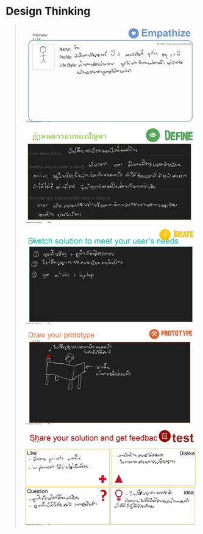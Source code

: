# Design Thinking
> ![1](https://github.com/5730281021-NB/BADS7105_CRM_Analytics/blob/main/08_Design%20Thinking/DesignThinking_page-0001.jpg)
> ![2](https://github.com/5730281021-NB/BADS7105_CRM_Analytics/blob/main/08_Design%20Thinking/DesignThinking_page-0002.jpg)
> ![3](https://github.com/5730281021-NB/BADS7105_CRM_Analytics/blob/main/08_Design%20Thinking/DesignThinking_page-0003.jpg)
> ![4](https://github.com/5730281021-NB/BADS7105_CRM_Analytics/blob/main/08_Design%20Thinking/DesignThinking_page-0004.jpg)
> ![5](https://github.com/5730281021-NB/BADS7105_CRM_Analytics/blob/main/08_Design%20Thinking/DesignThinking_page-0005.jpg)
